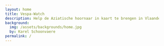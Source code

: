 ```yaml
---
layout: home
title: Vespa-Watch
description: Help de Aziatische hoornaar in kaart te brengen in Vlaanderen
background:
  img: /assets/backgrounds/home.jpg
  by: Karel Schoonvaere
permalink: /
---
```

